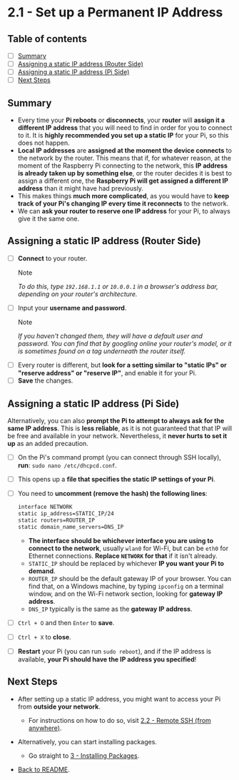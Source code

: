 # 2.1 - Set up a Permanent IP Address

## Table of contents

- [ ] [Summary](2.1%20-%20Set%20up%20a%20permanent%20IP%20Address.md#summary)
- [ ] [Assigning a static IP address (Router Side)](2.1%20-%20Set%20up%20a%20permanent%20IP%20Address.md#assigning-a-static-ip-address-router-side)
- [ ] [Assigning a static IP address (Pi Side)](2.1%20-%20Set%20up%20a%20permanent%20IP%20Address.md#assigning-a-static-ip-address-pi-side)
- [ ] [Next Steps](2.1%20-%20Set%20up%20a%20permanent%20IP%20Address.md#next-steps)

## Summary

- Every time your **Pi reboots** or **disconnects**, your **router** will **assign it a different IP address** that you will need to find in order for you to connect to it. It is **highly recommended you set up a static IP** for your Pi, so this does not happen.
- **Local IP addresses** are **assigned at the moment the device connects** to the network by the router. This means that if, for whatever reason, at the moment of the Raspberry Pi connecting to the network, this **IP address is already taken up by something else**, or the router decides it is best to assign a different one, the **Raspberry Pi will get assigned a different IP address** than it might have had previously.
- This makes things **much more complicated**, as you would have to **keep track of your Pi's changing IP every time it reconnects** to the network.
- We can **ask your router to reserve one IP address** for your Pi, to always give it the same one.

## Assigning a static IP address (Router Side)

- [ ] **Connect** to your router.
  > [!NOTE]
  > *To do this, type `192.168.1.1` or `10.0.0.1` in a browser's address bar, depending on your router's architecture.*
- [ ] Input your **username and password**.
  > [!NOTE]
  > *If you haven't changed them, they will have a default user and password. You can find that by googling online your router's model, or it is sometimes found on a tag underneath the router itself.*
- [ ] Every router is different, but **look for a setting similar to "static IPs" or "reserve address" or "reserve IP"**, and enable it for your Pi.
- [ ] **Save** the changes.

## Assigning a static IP address (Pi Side)

Alternatively, you can also **prompt the Pi to attempt to always ask for the same IP address**. This is **less reliable**, as it is not guaranteed that that IP will be free and available in your network. Nevertheless, it **never hurts to set it up** as an added precaution.

- [ ] On the Pi's command prompt (you can connect through SSH locally), **run**: `sudo nano /etc/dhcpcd.conf`.
- [ ] This opens up a **file that specifies the static IP settings of your Pi**.
- [ ] You need to **uncomment (remove the hash) the following lines**:

  ```bash
  interface NETWORK 
  static ip_address=STATIC_IP/24
  static routers=ROUTER_IP 
  static domain_name_servers=DNS_IP
  ```

  - **The interface should be whichever interface you are using to connect to the network**, usually `wlan0` for Wi-Fi, but can be `eth0` for Ethernet connections. **Replace `NETWORK` for that** if it isn't already.
  - `STATIC_IP` should be replaced by whichever **IP you want your Pi to demand**.
  - `ROUTER_IP` should be the default gateway IP of your browser. You can find that, on a Windows machine, by typing `ipconfig` on a terminal window, and on the Wi-Fi network section, looking for **gateway IP address**.
  - `DNS_IP` typically is the same as the **gateway IP address**.
- [ ] `Ctrl + O` and then `Enter` to **save**.
- [ ] `Ctrl + X` to **close**.
- [ ] **Restart** your Pi (you can run `sudo reboot`), and if the IP address is available, **your Pi should have the IP address you specified**!

## Next Steps

- After setting up a static IP address, you might want to access your Pi from **outside your network**.

  - For instructions on how to do so, visit [2.2 - Remote SSH (from anywhere)](2.2%20-%20Remote%20SSH%20(from%20anywhere).md).

- Alternatively, you can start installing packages.

  - Go straight to [3 - Installing Packages](3%20-%20Install%20Necessary%20Packages.md).

- [Back to README](README.md).
